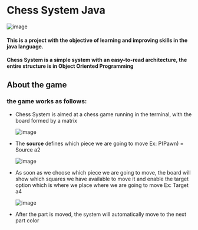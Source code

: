 # Chess System Java 

  ![image](https://user-images.githubusercontent.com/73544572/221211813-f1191ea1-4aa6-4a36-b5b4-ce3a5637e382.png)

#### This is a project with the objective of learning and improving skills in the java language.
#### Chess System is a simple system with an easy-to-read architecture, the entire structure is in Object Oriented Programming

## About the game
### the game works as follows:
* Chess System is aimed at a chess game running in the terminal, with the board formed by a matrix
    
    ![image](https://user-images.githubusercontent.com/73544572/221364390-c8673cec-0d9e-4f58-824b-0fad2b415134.png)

* The **source** defines which piece we are going to move Ex: P(Pawn) = Source a2
    
    ![image](https://user-images.githubusercontent.com/73544572/221364662-87932042-f2df-421b-81bf-4d45dc56e465.png)

* As soon as we choose which piece we are going to move, the board will show which squares we have available to     move it and enable the target option which is where we place where we are going to move Ex: Target a4
    
    ![image](https://user-images.githubusercontent.com/73544572/221364818-22bd17d4-de07-4584-bd11-7701c8d77788.png)


* After the part is moved, the system will automatically move to the next part color

